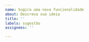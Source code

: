 ```yaml
---
name: Sugira uma nova funcionalidade
about: Descreva sua ideia
title: ''
labels: sugestão
assignees: ''

---
```



